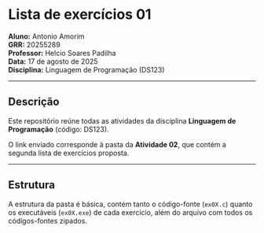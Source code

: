 # Lista de exercícios 01

**Aluno:** Antonio Amorim  
**GRR:** 20255289  
**Professor:** Helcio Soares Padilha  
**Data:** 17 de agosto de 2025  
**Disciplina:** Linguagem de Programação (DS123)  

---

## Descrição
Este repositório reúne todas as atividades da disciplina **Linguagem de Programação** (código: DS123).

O link enviado corresponde à pasta da **Atividade 02**, que contém a segunda lista de exercícios proposta.

---

## Estrutura
A estrutura da pasta é básica, contém tanto o código-fonte (`ex0X.c`) quanto os executáveis (`ex0X.exe`) de cada exercício, além do arquivo com todos os códigos-fontes zipados. 